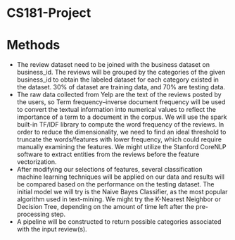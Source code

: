 # CS181-Project

# Methods
* The review dataset need to be joined with the business dataset on business_id. The reviews will be grouped by the categories of the given business_id to obtain the labeled dataset for each category existed in the dataset.  30% of dataset are training data, and 70% are testing data.
* The raw data collected from Yelp are the text of the reviews posted by the users, so Term frequency–inverse document frequency will be used to convert the textual information into numerical values to reflect the importance of a term to a document in the corpus. We will use the spark built-in TF/IDF library to compute the word frequency of the reviews. In order to reduce the dimensionality, we need to find an ideal threshold to truncate the words/features with lower frequency, which could require manually examining the features. We might utilize the Stanford CoreNLP software to extract entities from the reviews before the feature vectorization.  
* After modifying our selections of features, several classification machine learning techniques will be applied on our data and results will be compared based on the performance on the testing dataset. The initial model we will try is the Naive Bayes Classifier, as the most popular algorithm used in text-mining. We might try the K-Nearest Neighbor or Decision Tree, depending on the amount of time left after the pre-processing step. 
* A pipeline will be constructed to return possible categories associated with the input review(s).
